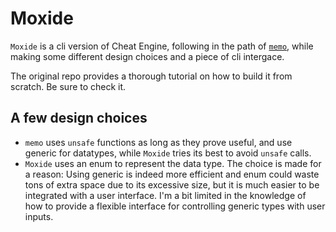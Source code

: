 # Moxide

`Moxide` is a cli version of Cheat Engine, following in the path of [`memo`](https://github.com/lonami/memo), while making some different design choices and a piece of cli intergace.

The original repo provides a thorough tutorial on how to build it from scratch. Be sure to check it.

## A few design choices

- `memo` uses `unsafe` functions as long as they prove useful, and use generic for datatypes, while `Moxide` tries its best to avoid `unsafe` calls.
- `Moxide` uses an enum to represent the data type. The choice is made for a reason: Using generic is indeed more efficient and enum could waste tons of extra space due to its excessive size, but it is much easier to be integrated with a user interface. I'm a bit limited in the knowledge of how to provide a flexible interface for controlling generic types with user inputs.
